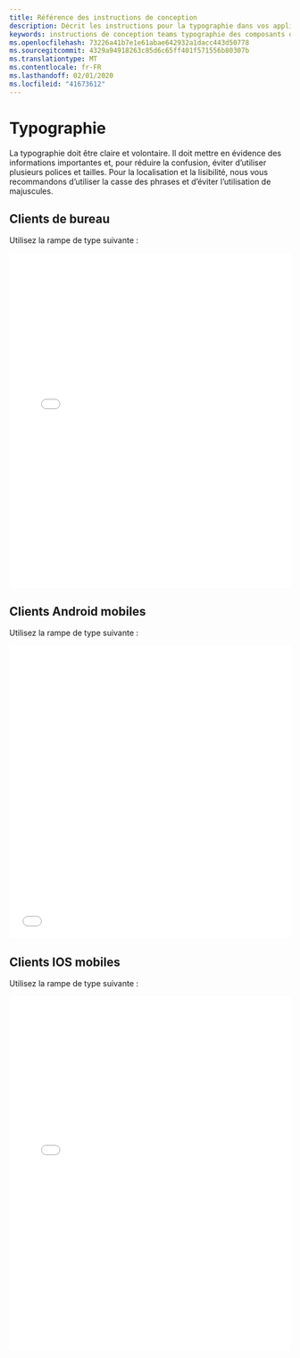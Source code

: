 ```yaml
---
title: Référence des instructions de conception
description: Décrit les instructions pour la typographie dans vos applications
keywords: instructions de conception teams typographie des composants de référence
ms.openlocfilehash: 73226a41b7e1e61abae642932a1dacc443d50778
ms.sourcegitcommit: 4329a94918263c85d6c65ff401f571556b80307b
ms.translationtype: MT
ms.contentlocale: fr-FR
ms.lasthandoff: 02/01/2020
ms.locfileid: "41673612"
---
```

# <a name="typography"></a>Typographie

La typographie doit être claire et volontaire. Il doit mettre en évidence des informations importantes et, pour réduire la confusion, éviter d’utiliser plusieurs polices et tailles. Pour la localisation et la lisibilité, nous vous recommandons d’utiliser la casse des phrases et d’éviter l’utilisation de majuscules.

## <a name="desktop-clients"></a>Clients de bureau

Utilisez la rampe de type suivante :
<iframe height='600' scrolling='no' title='Instructions de conception de Microsoft teams-rampe de typographie' src='//codepen.io/msteams/embed/xPxxQz/?height=687&theme-id=31655&default-tab=result&embed-version=2' frameborder='no' allowtransparency='true' allowfullscreen='true' style='width: 100%; overflow:hidden;margin:0; padding:0; border:none; '>Voir le stylo Microsoft teams Design Guidelines-rampe de typographie par Microsoft Teams (@msteams) sur CodePen.</iframe>

## <a name="mobile-android-clients"></a>Clients Android mobiles

Utilisez la rampe de type suivante :
<iframe height="525" style="width: 100%; " scrolling="no" title="Instructions de conception Android Microsoft teams-typographie" src="//codepen.io/msteams/embed/vYBWOoX/?height=565&theme-id=31655&default-tab=result" frameborder="no" allowtransparency="true" allowfullscreen="true">
Voir le stylo <a href='https://codepen.io/msteams/pen/vYBWOoX/'>Microsoft teams Design Android Design Guidelines-Typography</a> by Bill Bliss (<a href='https://codepen.io/msteams'>@msteams</a>) sur <a href='https://codepen.io'>CodePen</a>.
</iframe>

## <a name="mobile-ios-clients"></a>Clients IOS mobiles

Utilisez la rampe de type suivante :
<iframe height="635" style="width: 100%; " scrolling="no" title="Instructions de conception de Microsoft teams IOS-typographie" src="//codepen.io/msteams/embed/qBWVWjw/?height=825&theme-id=31655&default-tab=result&editable=true" frameborder="no" allowtransparency="true" allowfullscreen="true">
Voir le stylet <a href='https://codepen.io/msteams/pen/qBWVWjw/'>Microsoft teams IOS Design Guidelines-Typography</a> by Bill Bliss (<a href='https://codepen.io/msteams'>@msteams</a>) sur <a href='https://codepen.io'>CodePen</a>.
</iframe>
